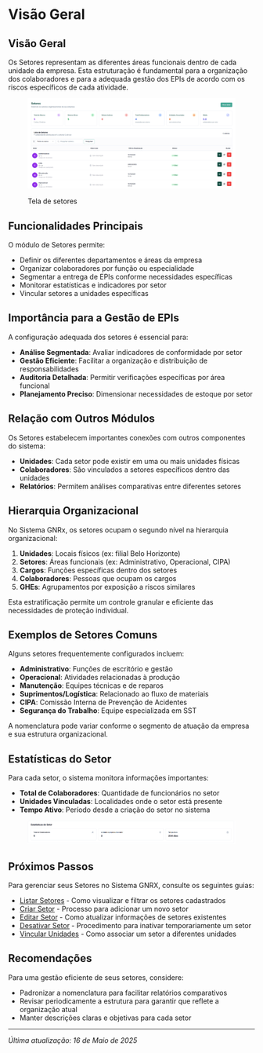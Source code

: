 # Visão Geral

## Visão Geral

Os Setores representam as diferentes áreas funcionais dentro de cada unidade da empresa. Esta estruturação é fundamental para a organização dos colaboradores e para a adequada gestão dos EPIs de acordo com os riscos específicos de cada atividade.

<figure><img src="../../.gitbook/assets/image.png" alt=""><figcaption><p>Tela de setores</p></figcaption></figure>

## Funcionalidades Principais

O módulo de Setores permite:

* Definir os diferentes departamentos e áreas da empresa
* Organizar colaboradores por função ou especialidade
* Segmentar a entrega de EPIs conforme necessidades específicas
* Monitorar estatísticas e indicadores por setor
* Vincular setores a unidades específicas

## Importância para a Gestão de EPIs

A configuração adequada dos setores é essencial para:

* **Análise Segmentada**: Avaliar indicadores de conformidade por setor
* **Gestão Eficiente**: Facilitar a organização e distribuição de responsabilidades
* **Auditoria Detalhada**: Permitir verificações específicas por área funcional
* **Planejamento Preciso**: Dimensionar necessidades de estoque por setor

## Relação com Outros Módulos

Os Setores estabelecem importantes conexões com outros componentes do sistema:

* **Unidades**: Cada setor pode existir em uma ou mais unidades físicas
* **Colaboradores**: São vinculados a setores específicos dentro das unidades
* **Relatórios**: Permitem análises comparativas entre diferentes setores

## Hierarquia Organizacional

No Sistema GNRx, os setores ocupam o segundo nível na hierarquia organizacional:

1. **Unidades**: Locais físicos (ex: filial Belo Horizonte)
2. **Setores**: Áreas funcionais (ex: Administrativo, Operacional, CIPA)
3. **Cargos**: Funções específicas dentro dos setores
4. **Colaboradores**: Pessoas que ocupam os cargos
5. **GHEs**: Agrupamentos por exposição a riscos similares

Esta estratificação permite um controle granular e eficiente das necessidades de proteção individual.

## Exemplos de Setores Comuns

Alguns setores frequentemente configurados incluem:

* **Administrativo**: Funções de escritório e gestão
* **Operacional**: Atividades relacionadas à produção
* **Manutenção**: Equipes técnicas e de reparos
* **Suprimentos/Logística**: Relacionado ao fluxo de materiais
* **CIPA**: Comissão Interna de Prevenção de Acidentes
* **Segurança do Trabalho**: Equipe especializada em SST

A nomenclatura pode variar conforme o segmento de atuação da empresa e sua estrutura organizacional.

## Estatísticas do Setor

Para cada setor, o sistema monitora informações importantes:

* **Total de Colaboradores**: Quantidade de funcionários no setor
* **Unidades Vinculadas**: Localidades onde o setor está presente
* **Tempo Ativo**: Período desde a criação do setor no sistema

<figure><img src="../../.gitbook/assets/image (3).png" alt=""><figcaption></figcaption></figure>

## Próximos Passos

Para gerenciar seus Setores no Sistema GNRX, consulte os seguintes guias:

* [Listar Setores](listar-setores.md) - Como visualizar e filtrar os setores cadastrados
* [Criar Setor](criar-setor.md) - Processo para adicionar um novo setor
* [Editar Setor](editar-setor.md) - Como atualizar informações de setores existentes
* [Desativar Setor](desativar-setor.md) - Procedimento para inativar temporariamente um setor
* [Vincular Unidades](vincular-unidades.md) - Como associar um setor a diferentes unidades

## Recomendações

Para uma gestão eficiente de seus setores, considere:

* Padronizar a nomenclatura para facilitar relatórios comparativos
* Revisar periodicamente a estrutura para garantir que reflete a organização atual
* Manter descrições claras e objetivas para cada setor

***

_Última atualização: 16 de Maio de 2025_
